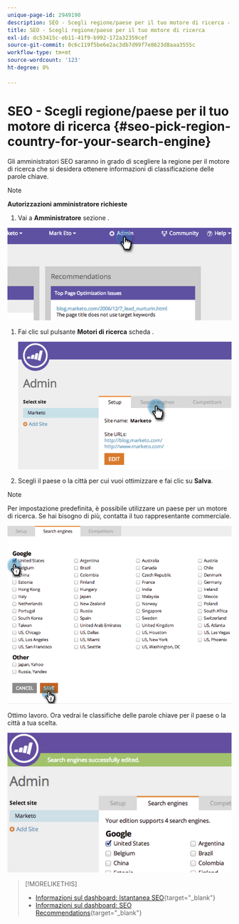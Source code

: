 ```yaml
---
unique-page-id: 2949190
description: SEO - Scegli regione/paese per il tuo motore di ricerca - Marketo Docs - Documentazione del prodotto
title: SEO - Scegli regione/paese per il tuo motore di ricerca
exl-id: dc53415c-eb11-41f9-b992-172a32359cef
source-git-commit: 0c6c119f5be6e2ac3db7d99f7e8623d8aaa3555c
workflow-type: tm+mt
source-wordcount: '123'
ht-degree: 0%

---
```


# SEO - Scegli regione/paese per il tuo motore di ricerca {#seo-pick-region-country-for-your-search-engine}

Gli amministratori SEO saranno in grado di scegliere la regione per il motore di ricerca che si desidera ottenere informazioni di classificazione delle parole chiave.

>[!NOTE]
>
>**Autorizzazioni amministratore richieste**

1. Vai a **Amministratore** sezione .

![](assets/image2014-9-17-21-3a6-3a43.png)

1. Fai clic sul pulsante **Motori di ricerca** scheda .

   ![](assets/image2014-9-17-21-3a7-3a25.png)

1. Scegli il paese o la città per cui vuoi ottimizzare e fai clic su **Salva**.

>[!NOTE]
>
>Per impostazione predefinita, è possibile utilizzare un paese per un motore di ricerca. Se hai bisogno di più, contatta il tuo rappresentante commerciale.

![](assets/image2014-9-17-21-3a8-3a8.png)

Ottimo lavoro. Ora vedrai le classifiche delle parole chiave per il paese o la città a tua scelta.

![](assets/image2014-9-17-21-3a8-3a15.png)

>[!MORELIKETHIS]
>
>* [Informazioni sul dashboard: Istantanea SEO](/help/marketo/product-docs/additional-apps/seo/understanding-seo/understanding-the-seo-dashboard-seo-snapshot.md){target=&quot;_blank&quot;}
>* [Informazioni sul dashboard: SEO Recommendations](/help/marketo/product-docs/additional-apps/seo/understanding-seo/understanding-the-seo-dashboard-seo-recommendations.md){target=&quot;_blank&quot;}

